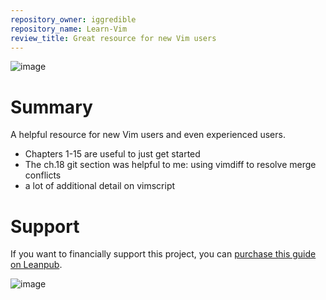 ```yaml
---
repository_owner: iggredible
repository_name: Learn-Vim
review_title: Great resource for new Vim users
---
```


![image](https://github.com/repo-reviews/repo-reviews.github.io/assets/136455818/fc1a0455-4ca7-45cc-b6ba-c2fe8bf6968c)

# Summary
A helpful resource for new Vim users and even experienced users.

- Chapters 1-15 are useful to just get started
- The ch.18 git section was helpful to me: using vimdiff to resolve merge conflicts
- a lot of additional detail on vimscript


# Support

If you want to financially support this project, you can [purchase this guide on Leanpub](https://leanpub.com/learnvim).

![image](https://github.com/repo-reviews/repo-reviews.github.io/assets/136455818/b15247e2-eb91-440a-8d7c-31d8a74b99ba)

